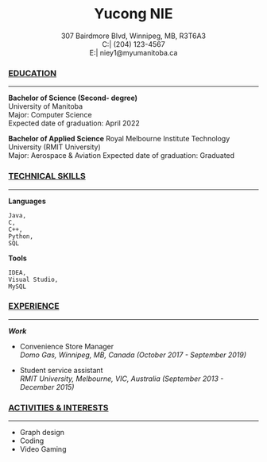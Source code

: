# <center>Yucong NIE</center>  

<center>307 Bairdmore Blvd, Winnipeg, MB, R3T6A3  </center>  

<center>C:| (204) 123-4567  </center>  

<center>E:| niey1@myumanitoba.ca  </center>  

### **<u>EDUCATION</u>**
***
**Bachelor of Science (Second- degree)**  
University of Manitoba  
Major: Computer Science  
Expected date of graduation: April 2022  

**Bachelor of Applied Science**
Royal Melbourne Institute Technology University (RMIT University)  
Major: Aerospace & Aviation 
Expected date of graduation: Graduated  


### **<u>TECHNICAL SKILLS</u>**
***
**Languages**  
	
	Java,	
	C,	
	C++,
	Python,	
	SQL

**Tools**  
	
	IDEA,
	Visual Studio,
	MySQL

### **<u>EXPERIENCE</u>**
***
***Work***

+ Convenience Store Manager    
  *Domo Gas,	Winnipeg,	MB,	Canada (October 2017	-	September 2019)*

+ Student service assistant  
  *RMIT University,	Melbourne,	VIC,	Australia (September 2013 - December 2015)*



### **<u>ACTIVITIES & INTERESTS</u>**
***
+ Graph design
+ Coding
+ Video Gaming
